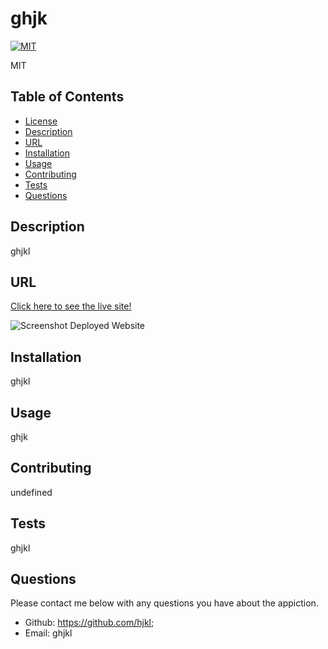 
# ghjk
[![MIT](https://img.shields.io/badge/License-MIT-yellow.svg)](https://opensource.org/licenses/MIT)

MIT

## Table of Contents
* [License](#license)
* [Description](#description)
* [URL](#url)
* [Installation](#installation)
* [Usage](#usage)
* [Contributing](#contributing)
* [Tests](#tests)
* [Questions](#questions)

## Description 
ghjkl

## URL
[Click here to see the live site!](ghjkl)

![Screenshot Deployed Website](ghjkl)

## Installation
ghjkl

## Usage
ghjk

## Contributing
undefined

## Tests
ghjkl

## Questions
Please contact me below with any questions you have about the appiction.
* Github: https://github.com/hjkl;
* Email: ghjkl


    
